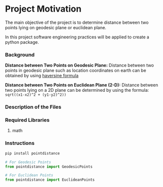 # Project Motivation
The main objective of the project is to determine distance between two points lying on geodesic plane or euclidean plane.

In this project software engineering practices will be applied to create a python package.

### Background
**Distance between Two Points on Geodesic Plane:** Distance between two points in geodesic plane such as location coordinates on earth can be obtained by using [haversine formula](https://www.movable-type.co.uk/scripts/latlong.html)

**Distance between Two Points on Euclidean Plane (2-D):** Distance between two points lying on a 2D plane can be determined by using the formula: `sqrt((x1-x2)^2 + (y1-y2)^2))`

### Description of the Files


### Required Libraries
1. math

### Instructions
```python
pip install pointdistance

# For Geodesic Points
from pointdistance import GeodesicPoints

# For Euclidean Points
from pointdistance import EuclideanPoints
```